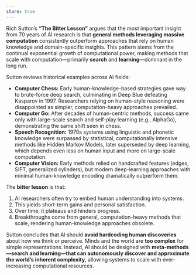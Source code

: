 ```yaml
---
share: true
---
```

Rich Sutton’s **“The Bitter Lesson”** argues that the most important insight from 70 years of AI research is that **general methods leveraging massive computation** consistently outperform approaches that rely on human knowledge and domain-specific insights. This pattern stems from the continual exponential growth of computational power, making methods that scale with computation—primarily **search** and **learning**—dominant in the long run.

Sutton reviews historical examples across AI fields:

- **Computer Chess:** Early human-knowledge-based strategies gave way to brute-force deep search, culminating in Deep Blue defeating Kasparov in 1997. Researchers relying on human-style reasoning were disappointed as simpler, computation-heavy approaches prevailed.  
- **Computer Go:** After decades of human-centric methods, success came only with large-scale search and self-play learning (e.g., AlphaGo), demonstrating the same shift seen in chess.  
- **Speech Recognition:** 1970s systems using linguistic and phonetic knowledge were surpassed by statistical, computationally intensive methods like Hidden Markov Models, later superseded by deep learning, which depends even less on human input and more on large-scale computation.  
- **Computer Vision:** Early methods relied on handcrafted features (edges, SIFT, generalized cylinders), but modern deep-learning approaches with minimal human-knowledge encoding dramatically outperform them.

The **bitter lesson** is that:

1. AI researchers often try to embed human understanding into systems.  
2. This yields short-term gains and personal satisfaction.  
3. Over time, it plateaus and hinders progress.  
4. Breakthroughs come from general, computation-heavy methods that scale, rendering human-knowledge approaches obsolete.

Sutton concludes that AI should **avoid hardcoding human discoveries** about how we think or perceive. Minds and the world are **too complex** for simple representations. Instead, AI should be designed with **meta-methods—search and learning—that can autonomously discover and approximate the world’s inherent complexity**, allowing systems to scale with ever-increasing computational resources.